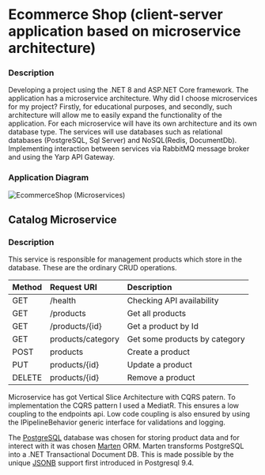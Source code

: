 # Ecommerce Shop (client-server application based on microservice architecture)

### Description
Developing a project using the .NET 8 and ASP.NET Core framework. The application has a microservice architecture.
Why did I choose microservices for my project? Firstly, for educational purposes, and secondly, such architecture will allow me to easily expand the functionality of the application.
For each microservice will have its own architecture and its own database type. The services will use databases such as relational databases (PostgreSQL, Sql Server) and NoSQL(Redis, DocumentDb).
Implementing interaction between services via RabbitMQ message broker and using the Yarp API Gateway.

### Application Diagram
![EcommerceShop (Microservices)](https://github.com/user-attachments/assets/4a4138a6-8baa-44d9-9cef-b04e4540aaab)


## Catalog Microservice

### Description
This service is responsible for management products which store in the database.
These are the ordinary CRUD operations.

| Method  | Request URI       | Description                   |
| :-------|:------------------| :-----------------------------|
| GET     | /health           | Checking API availability     |
| GET     | /products         | Get all products              |
| GET     | /products/{id}    | Get a product by Id           |
| GET     | products/category | Get some products by category |
| POST    | products          | Create a product              |
| PUT     | products/{id}     | Update a product              |
| DELETE  | products/{id}     | Remove a product              |


Microservice has got Vertical Slice Architecture with CQRS patern. 
To implementation the CQRS pattern I used a MediatR. This ensures a low coupling to the endpoints api.
Low code coupling is also ensured by using the IPipelineBehavior generic interface for validations and logging.  

The [PostgreSQL](https://www.postgresql.org/) database was chosen for storing product data and for interect with it was chosen [Marten](https://martendb.io "site Marten") ORM.
Marten transforms PostgreSQL into a .NET Transactional Document DB. This is made possible by the unique [JSONB](https://www.postgresql.org/docs/current/datatype-json.html) support first introduced in Postgresql 9.4.



